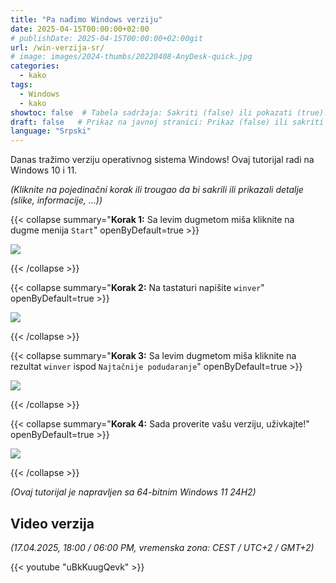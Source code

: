 ```yaml
---
title: "Pa nađimo Windows verziju"
date: 2025-04-15T00:00:00+02:00
# publishDate: 2025-04-15T00:00:00+02:00git
url: /win-verzija-sr/
# image: images/2024-thumbs/20220408-AnyDesk-quick.jpg
categories: 
  - kako
tags: 
  - Windows
  - kako
showtoc: false  # Tabela sadržaja: Sakriti (false) ili pokazati (true).
draft: false   # Prikaz na javnoj stranici: Prikaz (false) ili sakriti (true).
language: "Srpski"
---
```


Danas tražimo verziju operativnog sistema Windows! Ovaj tutorijal radi na Windows 10 i 11.

*(Kliknite na pojedinačni korak ili trougao da bi sakrili ili prikazali detalje (slike, informacije, ...))*

{{< collapse summary="**Korak 1:** Sa levim dugmetom miša kliknite na dugme menija `Start`" openByDefault=true >}}

   ![](/images/other/Win11_start_btn.jpeg)

{{< /collapse >}}

{{< collapse summary="**Korak 2:** Na tastaturi napišite `winver`" openByDefault=true >}}

   ![](/images/other/Win11_sr_start_trazi_winver.jpeg)

{{< /collapse >}}

{{< collapse summary="**Korak 3:** Sa levim dugmetom miša kliknite na rezultat `winver` ispod `Najtačnije podudaranje`" openByDefault=true >}}

   ![](/images/other/Win11_sr_start_trazi_winver_rezultat.jpeg)

{{< /collapse >}}

{{< collapse summary="**Korak 4:** Sada proverite vašu verziju, uživkajte!" openByDefault=true >}}

   ![](/images/other/Win11_sr_osnovni_podaci_prozor.jpeg)

{{< /collapse >}}

*(Ovaj tutorijal je napravljen sa 64-bitnim Windows 11 24H2)*

## Video verzija

*(17.04.2025, 18:00 / 06:00 PM, vremenska zona: CEST / UTC+2 / GMT+2)*

{{< youtube "uBkKuugQevk" >}}